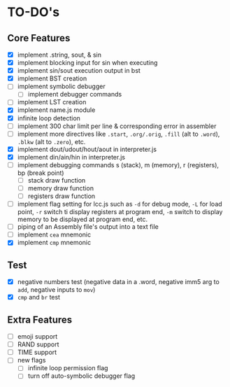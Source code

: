 # TO-DO's

## Core Features

- [x] implement .string, sout, & sin
- [x] implement blocking input for sin when executing
- [x] implement sin/sout execution output in bst
- [x] implement BST creation
- [ ] implement symbolic debugger
    - [ ] implement debugger commands
- [ ] implement LST creation
- [x] implement name.js module
- [x] infinite loop detection
- [ ] implement 300 char limit per line & corresponding error in assembler
- [ ] implement more directives like `.start`, `.org/.orig`, `.fill` (alt to `.word`), `.blkw` (alt to `.zero`), etc.
- [x] implement dout/udout/hout/aout in interpreter.js
- [x] implement din/ain/hin in interpreter.js
- [ ] implement debugging commands s (stack), m (memory), r (registers), bp (break point)
  - [ ] stack draw function
  - [ ] memory draw function
  - [ ] registers draw function
- [ ] implement flag setting for lcc.js such as `-d` for debug mode, `-L` for load point, `-r` switch ti display registers at program end, `-m` switch to display memory to be displayed at program end, etc. 
- [ ] piping of an Assembly file's output into a text file
- [ ] implement `cea` mnemonic
- [x] implement `cmp` mnemonic

## Test

- [x] negative numbers test (negative data in a .word, negative imm5 arg to `add`, negative inputs to `mov`)
- [x] `cmp` and `br` test

## Extra Features

- [ ] emoji support
- [ ] RAND support
- [ ] TIME support
- [ ] new flags
  - [ ] infinite loop permission flag
  - [ ] turn off auto-symbolic debugger flag
